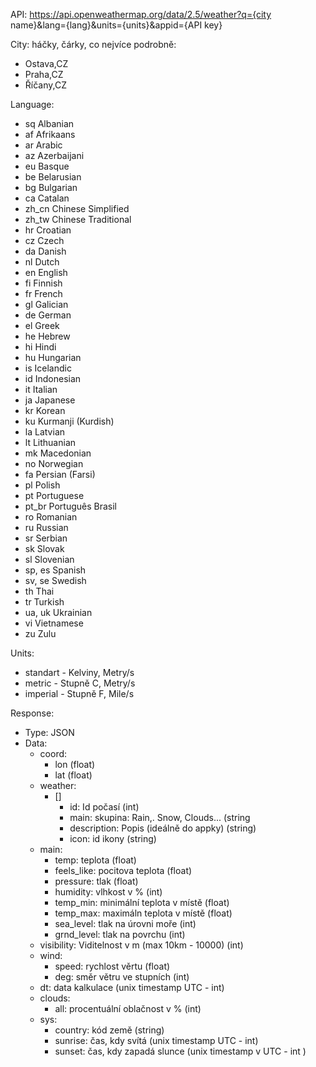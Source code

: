 API: https://api.openweathermap.org/data/2.5/weather?q={city name}&lang={lang}&units={units}&appid={API key}

City: háčky, čárky, co nejvíce podrobně:

-   Ostava,CZ
-   Praha,CZ
-   Říčany,CZ

Language:

-   sq Albanian
-   af Afrikaans
-   ar Arabic
-   az Azerbaijani
-   eu Basque
-   be Belarusian
-   bg Bulgarian
-   ca Catalan
-   zh_cn Chinese Simplified
-   zh_tw Chinese Traditional
-   hr Croatian
-   cz Czech
-   da Danish
-   nl Dutch
-   en English
-   fi Finnish
-   fr French
-   gl Galician
-   de German
-   el Greek
-   he Hebrew
-   hi Hindi
-   hu Hungarian
-   is Icelandic
-   id Indonesian
-   it Italian
-   ja Japanese
-   kr Korean
-   ku Kurmanji (Kurdish)
-   la Latvian
-   lt Lithuanian
-   mk Macedonian
-   no Norwegian
-   fa Persian (Farsi)
-   pl Polish
-   pt Portuguese
-   pt_br Português Brasil
-   ro Romanian
-   ru Russian
-   sr Serbian
-   sk Slovak
-   sl Slovenian
-   sp, es Spanish
-   sv, se Swedish
-   th Thai
-   tr Turkish
-   ua, uk Ukrainian
-   vi Vietnamese
-   zu Zulu

Units:

-   standart - Kelviny, Metry/s
-   metric - Stupně C, Metry/s
-   imperial - Stupně F, Mile/s

Response:

-   Type: JSON
-   Data:
    -   coord:
        -   lon (float)
        -   lat (float)
    -   weather:
        -   []
            -   id: Id počasí (int)
            -   main: skupina: Rain,. Snow, Clouds... (string
            -   description: Popis (ideálně do appky) (string)
            -   icon: id ikony (string)
    -   main:
        -   temp: teplota (float)
        -   feels_like: pocitova teplota (float)
        -   pressure: tlak (float)
        -   humidity: vlhkost v % (int)
        -   temp_min: minimální teplota v místě (float)
        -   temp_max: maximáln teplota v místě (float)
        -   sea_level: tlak na úrovni moře (int)
        -   grnd_level: tlak na povrchu (int)
    -   visibility: Viditelnost v m (max 10km - 10000) (int)
    -   wind:
        -   speed: rychlost věrtu (float)
        -   deg: směr větru ve stupních (int)
    -   dt: data kalkulace (unix timestamp UTC - int)
    -   clouds:
        -   all: procentuální oblačnost v % (int)
    -   sys:
        -   country: kód země (string)
        -   sunrise: čas, kdy svítá (unix timestamp UTC - int)
        -   sunset: čas, kdy zapadá slunce (unix timestamp v UTC - int )
